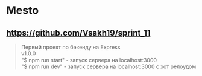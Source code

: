 # Mesto
## https://github.com/Vsakh19/sprint_11
>Первый проект по бэкенду на Express  
>v1.0.0  
"$ npm run start" - запуск сервера на localhost:3000  
"$ npm run dev" - запуск сервера на localhost:3000 с хот релоудом
